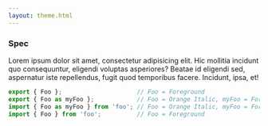 ```yaml
---
layout: theme.html
---
```


### Spec

Lorem ipsum dolor sit amet, consectetur adipisicing elit. Hic mollitia incidunt quo consequuntur, eligendi voluptas asperiores? Beatae id eligendi sed, aspernatur iste repellendus, fugit quod temporibus facere. Incidunt, ipsa, et!


```ts
export { Foo };                     // Foo = Foreground
export { Foo as myFoo };            // Foo = Orange Italic, myFoo = Foreground
import { Foo as myFoo } from 'foo'; // Foo = Orange Italic, myFoo = Foreground
import { Foo } from 'foo';          // Foo = Foreground
```